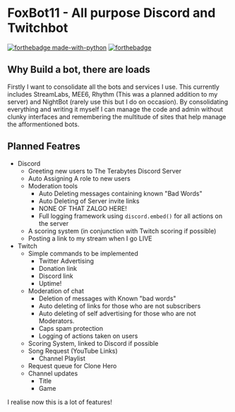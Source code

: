 # FoxBot11 - All purpose Discord and Twitchbot

[![forthebadge made-with-python](http://ForTheBadge.com/images/badges/made-with-python.svg)](https://www.python.org/)
[![forthebadge](https://forthebadge.com/images/badges/60-percent-of-the-time-works-every-time.svg)](https://forthebadge.com)

## Why Build a bot, there are loads

Firstly I want to consolidate all the bots and services I use. This currently includes StreamLabs, MEE6, Rhythm (This was a planned addition to my server) and NightBot (rarely use this but I do on occasion).
By consolidating everything and writing it myself I can manage the code and admin without clunky interfaces and remembering the multitude of sites that help manage the afformentioned bots.

## Planned Featres

+ Discord
  + Greeting new users to The Terabytes Discord Server
  + Auto Assigning A role to new users
  + Moderation tools
    + Auto Deleting messages containing known "Bad Words"
    + Auto Deleting of Server invite links
    + NONE OF THAT ZALGO HERE!
    + Full logging framework using `discord.embed()` for all actions on the server
  + A scoring system (in conjunction with Twitch scoring if possible)
  + Posting a link to my stream when I go LIVE
+ Twitch
  + Simple commands to be implemented
    + Twitter Advertising
    + Donation link
    + Discord link
    + Uptime!
  + Moderation of chat
    + Deletion of messages with Known "bad words"
    + Auto deleting of links for those who are not subscribers
    + Auto deleting of self advertising for those who are not Moderators.
    + Caps spam protection
    + Logging of actions taken on users
  + Scoring System, linked to Discord if possible
  + Song Request (YouTube Links)
    + Channel Playlist
  + Request queue for Clone Hero
  + Channel updates
    + Title
    + Game

I realise now this is a lot of features!